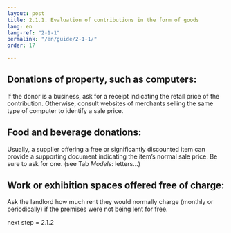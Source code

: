 ```yaml
---
layout: post
title: 2.1.1. Evaluation of contributions in the form of goods
lang: en
lang-ref: "2-1-1"
permalink: "/en/guide/2-1-1/"
order: 17

---
```

## Donations of property, such as computers:

If the donor is a business, ask for a receipt indicating the retail price of the contribution. Otherwise, consult websites of merchants selling the same type of computer to identify a sale price.

## Food and beverage donations:

Usually, a supplier offering a free or significantly discounted item can provide a supporting document indicating the item’s normal sale price. Be sure to ask for one. (see Tab _Models_: letters…)

## Work or exhibition spaces offered free of charge:

Ask the landlord how much rent they would normally charge (monthly or periodically) if the premises were not being lent for free.

next step = 2.1.2
